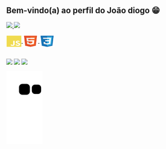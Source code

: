 ## Bem-vindo(a) ao perfil do João diogo 😁

 <div>
 
   <a href="https://github.com/JoaoDiogo1">
   <img height="180em" src="https://github-readme-stats.vercel.app/api?username=JoaoDiogo1&show_icons=true&theme=highcontrast"/>
   <img height="180em" src="https://github-readme-stats.vercel.app/api/top-langs/?username=JoaoDiogo1&layout=compact&langs_count=6&theme=highcontrast"/>

</div>
<div style="display: inline_block"><br>
  <img align="center" alt="Js" height="30" width="40" src="https://raw.githubusercontent.com/devicons/devicon/master/icons/javascript/javascript-plain.svg">
  <img align="center" alt="HTML" height="30" width="40" src="https://raw.githubusercontent.com/devicons/devicon/master/icons/html5/html5-original.svg">
  <img align="center" alt="CSS" height="30" width="40" src="https://raw.githubusercontent.com/devicons/devicon/master/icons/css3/css3-original.svg">
</div>
 
 <br>
 
<div> 
  
  <a href="https://www.instagram.com/diogo_marques75/" target="_blank"><img src="https://img.shields.io/badge/-Instagram-%23E4405F?style=for-the-badge&logo=instagram&logoColor=white" target="_blank"></a>
  <a href = "diogomf.estudos@gmail.com"><img src="https://img.shields.io/badge/-Gmail-%23333?style=for-the-badge&logo=gmail&logoColor=white" target="_blank"></a>
  <a href="https://www.linkedin.com/in/diogo-marques-887325240/" target="_blank"><img src="https://img.shields.io/badge/-LinkedIn-%230077B5?style=for-the-badge&logo=linkedin&logoColor=white" target="_blank"></a> 
 
  ![Snake animation](https://github.com/JoaoDiogo1/JoaoDiogo1/blob/output/github-contribution-grid-snake.svg)

</div>
